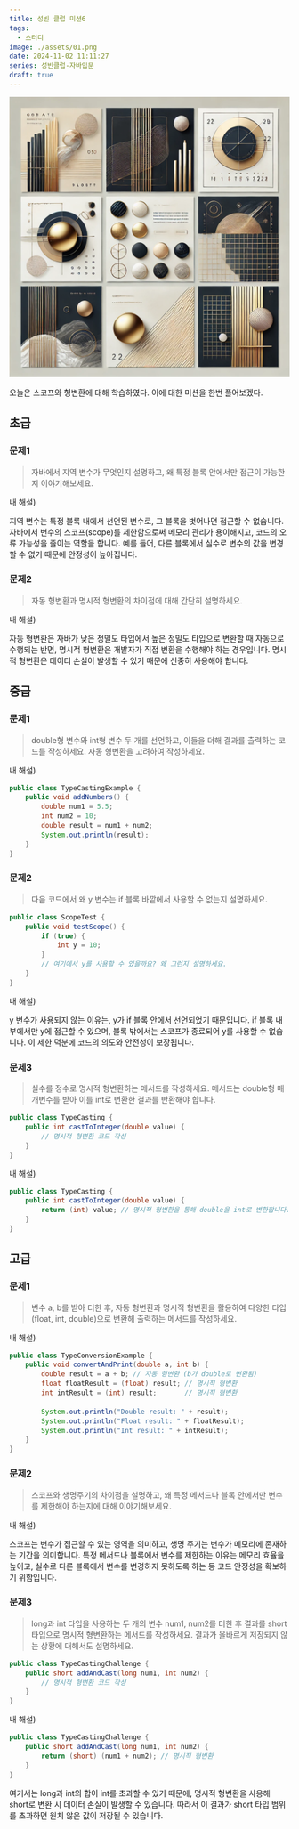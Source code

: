 ```yaml
---
title: 성빈 클럽 미션6
tags:
  - 스터디
image: ./assets/01.png
date: 2024-11-02 11:11:27
series: 성빈클럽-자바입문
draft: true
---
```


![썸네일](./assets/01.png)

오늘은 스코프와 형변환에 대해 학습하였다. 이에 대한 미션을 한번 풀어보겠다.

## 초급

### 문제1

> 자바에서 지역 변수가 무엇인지 설명하고, 왜 특정 블록 안에서만 접근이 가능한지 이야기해보세요.

내 해설)

지역 변수는 특정 블록 내에서 선언된 변수로, 그 블록을 벗어나면 접근할 수 없습니다. 자바에서 변수의 스코프(scope)를 제한함으로써 메모리 관리가 용이해지고, 코드의 오류 가능성을 줄이는 역할을 합니다. 예를 들어, 다른 블록에서 실수로 변수의 값을 변경할 수 없기 때문에 안정성이 높아집니다.

### 문제2

> 자동 형변환과 명시적 형변환의 차이점에 대해 간단히 설명하세요.

내 해설)

자동 형변환은 자바가 낮은 정밀도 타입에서 높은 정밀도 타입으로 변환할 때 자동으로 수행되는 반면, 명시적 형변환은 개발자가 직접 변환을 수행해야 하는 경우입니다. 명시적 형변환은 데이터 손실이 발생할 수 있기 때문에 신중히 사용해야 합니다.

## 중급

### 문제1

> double형 변수와 int형 변수 두 개를 선언하고, 이들을 더해 결과를 출력하는 코드를 작성하세요. 자동 형변환을 고려하여 작성하세요.

내 해설)

```java
public class TypeCastingExample {
    public void addNumbers() {
        double num1 = 5.5;
        int num2 = 10;
        double result = num1 + num2;
        System.out.println(result);
    }
}
```

### 문제2

> 다음 코드에서 왜 y 변수는 if 블록 바깥에서 사용할 수 없는지 설명하세요.

```java
public class ScopeTest {
    public void testScope() {
        if (true) {
            int y = 10;
        }
        // 여기에서 y를 사용할 수 있을까요? 왜 그런지 설명하세요.
    }
}
```

내 해설)

y 변수가 사용되지 않는 이유는, y가 if 블록 안에서 선언되었기 때문입니다. if 블록 내부에서만 y에 접근할 수 있으며, 블록 밖에서는 스코프가 종료되어 y를 사용할 수 없습니다. 이 제한 덕분에 코드의 의도와 안전성이 보장됩니다.

### 문제3

> 실수를 정수로 명시적 형변환하는 메서드를 작성하세요. 메서드는 double형 매개변수를 받아 이를 int로 변환한 결과를 반환해야 합니다.

```java
public class TypeCasting {
    public int castToInteger(double value) {
        // 명시적 형변환 코드 작성
    }
}
```

내 해설)

```java
public class TypeCasting {
    public int castToInteger(double value) {
        return (int) value; // 명시적 형변환을 통해 double을 int로 변환합니다.
    }
}
```

## 고급

### 문제1

> 변수 a, b를 받아 더한 후, 자동 형변환과 명시적 형변환을 활용하여 다양한 타입(float, int, double)으로 변환해 출력하는 메서드를 작성하세요.

내 해설)

```java
public class TypeConversionExample {
    public void convertAndPrint(double a, int b) {
        double result = a + b; // 자동 형변환 (b가 double로 변환됨)
        float floatResult = (float) result; // 명시적 형변환
        int intResult = (int) result;       // 명시적 형변환

        System.out.println("Double result: " + result);
        System.out.println("Float result: " + floatResult);
        System.out.println("Int result: " + intResult);
    }
}
```

### 문제2

> 스코프와 생명주기의 차이점을 설명하고, 왜 특정 메서드나 블록 안에서만 변수를 제한해야 하는지에 대해 이야기해보세요.

내 해설)

스코프는 변수가 접근할 수 있는 영역을 의미하고, 생명 주기는 변수가 메모리에 존재하는 기간을 의미합니다. 특정 메서드나 블록에서 변수를 제한하는 이유는 메모리 효율을 높이고, 실수로 다른 블록에서 변수를 변경하지 못하도록 하는 등 코드 안정성을 확보하기 위함입니다.

### 문제3

> long과 int 타입을 사용하는 두 개의 변수 num1, num2를 더한 후 결과를 short 타입으로 명시적 형변환하는 메서드를 작성하세요. 결과가 올바르게 저장되지 않는 상황에 대해서도 설명하세요.

```java
public class TypeCastingChallenge {
    public short addAndCast(long num1, int num2) {
        // 명시적 형변환 코드 작성
    }
}
```

내 해설)

```java
public class TypeCastingChallenge {
    public short addAndCast(long num1, int num2) {
        return (short) (num1 + num2); // 명시적 형변환
    }
}
```

여기서는 long과 int의 합이 int를 초과할 수 있기 때문에, 명시적 형변환을 사용해 short로 변환 시 데이터 손실이 발생할 수 있습니다. 따라서 이 결과가 short 타입 범위를 초과하면 원치 않은 값이 저장될 수 있습니다.
